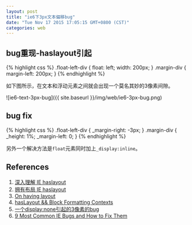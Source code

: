 ```yaml
---
layout: post
title: "ie6下3px文本偏移bug"
date: "Tue Nov 17 2015 17:05:15 GMT+0800 (CST)"
categories: web
---
```


bug重现-haslayout引起
-----

{% highlight css %}
.float-left-div {
    float: left;
    width: 200px;
}
.margin-div {
    margin-left: 200px;
}
{% endhighlight %}

如下图所示，在文本和浮动元素之间就会出现一个莫名其妙的3像素间隙。

![ie6-text-3px-bug]({{ site.baseurl }}/img/web/ie6-3px-bug.png)

bug fix
-----

{% highlight css %}
.float-left-div {
    _margin-right: -3px;
}
.margin-div {
    _height: 1%;
    _margin-left: 0;
}
{% endhighlight %}

另外一个解决方法是`float`元素同时加上`_display:inline`。

References
-----

1. [深入理解 IE haslayout](http://riny.net/2013/haslayout/)
1. [拥有布局 IE haslayout](http://adamghost.com/2009/03/ie-has-layout-and-bugs-zh/)
1. [On having layout](http://www.satzansatz.de/cssd/onhavinglayoutrev07-20060517.html)
1. [hasLayout && Block Formatting Contexts](http://www.smallni.com/haslayout-block-formatting-contexts/)
1. [一个display:none引起的3像素的bug](http://www.css88.com/archives/1797)
1. [9 Most Common IE Bugs and How to Fix Them](http://code.tutsplus.com/tutorials/9-most-common-ie-bugs-and-how-to-fix-them--net-7764)
